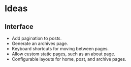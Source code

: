 # Ideas

## Interface

* Add pagination to posts.
* Generate an archives page.
* Keyboard shortcuts for moving between pages.
* Allow custom static pages, such as an about page.
* Configurable layouts for home, post, and archive pages.
